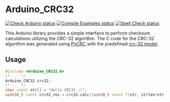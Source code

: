 Arduino_CRC32
=============

[![Check Arduino status](https://github.com/arduino-libraries/Arduino_CRC32/actions/workflows/check-arduino.yml/badge.svg)](https://github.com/arduino-libraries/Arduino_CRC32/actions/workflows/check-arduino.yml)
[![Compile Examples status](https://github.com/arduino-libraries/Arduino_CRC32/actions/workflows/compile-examples.yml/badge.svg)](https://github.com/arduino-libraries/Arduino_CRC32/actions/workflows/compile-examples.yml)
[![Spell Check status](https://github.com/arduino-libraries/Arduino_CRC32/actions/workflows/spell-check.yml/badge.svg)](https://github.com/arduino-libraries/Arduino_CRC32/actions/workflows/spell-check.yml)

This Arduino library provides a simple interface to perform checksum calculations utilizing the CRC-32 algorithm. The C code for the CRC-32 algorithm was generated using [PyCRC](https://pycrc.org) with the predefined [crc-32 model](https://pycrc.org/models.html#crc-32).

## Usage

```C++
#include <Arduino_CRC32.h>
/* ... */
Arduino_CRC32 crc32;
/* ... */
char const str[] = "Hello CRC32 ;)";
uint32_t const crc32_res = crc32.calc((uint8_t const *)str, strlen(str));
```

